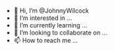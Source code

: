 - 👋 Hi, I’m @JohnnyWilcock
- 👀 I’m interested in ...
- 🌱 I’m currently learning ...
- 💞️ I’m looking to collaborate on ...
- 📫 How to reach me ...

<!---
JohnnyWilcock/JohnnyWilcock is a ✨ special ✨ repository because its `README.md` (this file) appears on your GitHub profile.
You can click the Preview link to take a look at your changes.
--->
